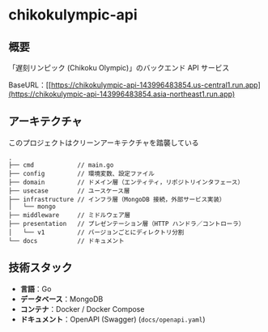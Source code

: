 # chikokulympic-api

## 概要
「遅刻リンピック (Chikoku Olympic)」のバックエンド API サービス

BaseURL：[[https://chikokulympic-api-143996483854.us-central1.run.app](https://chikokulympic-api-143996483854.asia-northeast1.run.app)

## アーキテクチャ
このプロジェクトはクリーンアーキテクチャを踏襲している
```
.
├── cmd            // main.go 
├── config         // 環境変数、設定ファイル
├── domain         // ドメイン層（エンティティ，リポジトリインタフェース）
├── usecase        // ユースケース層
├── infrastructure // インフラ層（MongoDB 接続，外部サービス実装）
│   └── mongo
├── middleware     // ミドルウェア層
├── presentation   // プレゼンテーション層（HTTP ハンドラ／コントローラ）
│   └── v1         // バージョンごとにディレクトリ分割
└── docs           // ドキュメント
```

## 技術スタック
- **言語**：Go  
- **データベース**：MongoDB  
- **コンテナ**：Docker / Docker Compose  
- **ドキュメント**：OpenAPI (Swagger) (`docs/openapi.yaml`)

